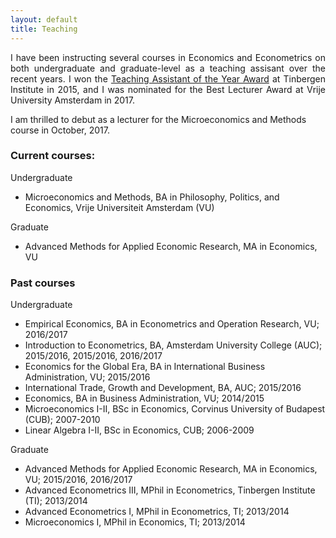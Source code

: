 ```yaml
---
layout: default
title: Teaching
---
```


<p align = "justify"> I have been instructing several courses in Economics and Econometrics on both undergraduate and graduate-level as a teaching assisant over the recent years. I won the <a href = "http://www.tinbergen.nl/student-council/teaching-assistant-and-lecturer-of-the-year/">Teaching Assistant of the Year Award</a> at Tinbergen Institute in 2015, and I was nominated for the Best Lecturer Award at Vrije University Amsterdam in 2017. </p> 
I am thrilled to debut as a lecturer for the Microeconomics and Methods course in October, 2017.

### Current courses:
Undergraduate
  * Microeconomics and Methods, BA in Philosophy, Politics, and Economics, Vrije Universiteit Amsterdam (VU)
  
Graduate 
  * Advanced Methods for Applied Economic Research, MA in Economics, VU

### Past courses
Undergraduate
  * Empirical Economics, BA in Econometrics and Operation Research, VU; 2016/2017  
  * Introduction to Econometrics, BA, Amsterdam University College (AUC); 2015/2016, 2015/2016, 2016/2017
  * Economics for the Global Era, BA in International Business Administration, VU; 2015/2016
  * International Trade, Growth and Development, BA, AUC; 2015/2016
  * Economics, BA in Business Administration, VU; 2014/2015
  * Microeconomics I-II, BSc in Economics, Corvinus University of Budapest (CUB); 2007-2010
  * Linear Algebra I-II, BSc in Economics, CUB; 2006-2009
  
Graduate 
  * Advanced Methods for Applied Economic Research, MA in Economics, VU; 2015/2016, 2016/2017
  * Advanced Econometrics III, MPhil in Econometrics, Tinbergen Institute (TI); 2013/2014
  * Advanced Econometrics I, MPhil in Econometrics, TI; 2013/2014
  * Microeconomics I, MPhil in Economics, TI; 2013/2014
